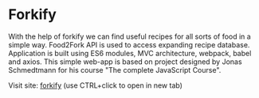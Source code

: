 # Forkify

With the help of forkify we can find useful recipes for all sorts of food in a simple way. Food2Fork API is used to access expanding recipe database. Application is built using ES6 modules, MVC architecture, webpack, babel and axios. This simple web-app is based on project designed by Jonas Schmedtmann for his course "The complete JavaScript Course".

Visit site: 
 <a href="https://danogo.github.io/forkify/" target="_blank">forkify</a> (use CTRL+click to open in new tab)